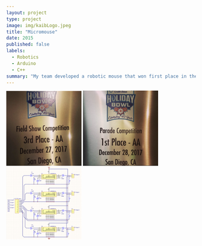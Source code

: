 ```yaml
---
layout: project
type: project
image: img/kaibLogo.jpeg
title: "Micromouse"
date: 2015
published: false
labels:
  - Robotics
  - Arduino
  - C++
summary: "My team developed a robotic mouse that won first place in the 2015 UH Micromouse competition."
---
```


<div class="text-center p-4">
  <img width="200px" src="../img/fieldshow-plaque.jpg" class="img-thumbnail" >
  <img width="200px" src="../img/parade-plaque.jpg" class="img-thumbnail" >
  <img width="200px" src="../img/micromouse/micromouse-circuit.png" class="img-thumbnail" >
</div>

